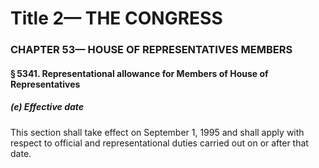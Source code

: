 
# Title 2— THE CONGRESS
### CHAPTER 53— HOUSE OF REPRESENTATIVES MEMBERS
#### § 5341. Representational allowance for Members of House of Representatives
##### (e) Effective date

This section shall take effect on September 1, 1995 and shall apply with respect to official and representational duties carried out on or after that date.
